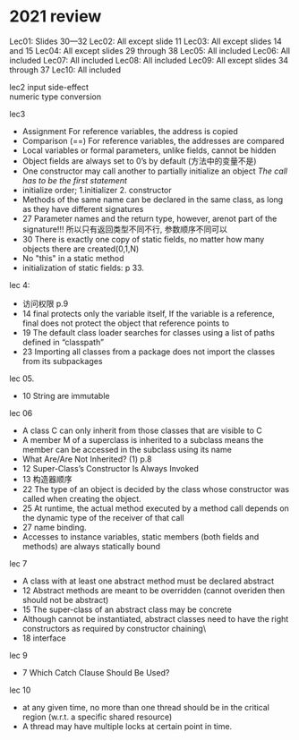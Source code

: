 # 2021 review
Lec01: Slides 30—32
Lec02: All except slide 11
Lec03: All except slides 14 and 15
Lec04: All except slides 29 through 38
Lec05: All included
Lec06: All included
Lec07: All included
Lec08: All included
Lec09: All except slides 34 through 37
Lec10: All included


lec2
input 
side-effect  
numeric type conversion  

lec3  
- Assignment For reference variables, the address is copied
- Comparison (==) For reference variables, the addresses are compared
- Local variables or formal parameters, unlike fields, cannot be hidden   
- Object fields are always set to 0’s by default (方法中的变量不是)
- One constructor may call another to partially initialize an object *The call has to be the first statement*
- initialize order; 1.initializer 2. constructor
- Methods of the same name can be declared in the same class, as long as they have different signatures
- 27 Parameter names and the return type, however, arenot
part of the signature!!! 所以只有返回类型不同不行, 参数顺序不同可以
- 30 There is exactly one copy of static fields, no matter how many objects there are created(0,1,N)
- No "this" in a static method
- initialization of static fields: p 33.

lec 4:
- 访问权限 p.9
- 14 final protects only the variable itself, If the variable is a reference, final does not protect the
object that reference points to
- 19 The default class loader searches for classes using a list of paths defined in “classpath”
- 23 Importing all classes from a package does not import the
classes from its subpackages

lec 05.
- 10 String are immutable

lec 06 
- A class C can only inherit from those classes that are visible to C
- A member M of a superclass is inherited to a subclass means the member can be accessed in the subclass using its name
- What Are/Are Not Inherited? (1) p.8
- 12 Super-Class’s Constructor Is Always Invoked 
- 13 构造器顺序
- 22 The type of an object is decided by the class whose constructor was called when creating the object.
- 25 At runtime, the actual method executed by a method call depends on the dynamic type of the receiver of that call
- 27 name binding.
- Accesses to instance variables, static members (both fields and methods) are always statically bound
  
lec 7 
- A class with at least one abstract method must be declared
abstract
- 12 Abstract methods are meant to be overridden (cannot overiden then should not be abstract)
- 15 The super-class of an abstract class may be concrete
- Although cannot be instantiated, abstract classes need to have the right constructors as required by constructor chaining\
- 18 interface  

lec 9 
- 7 Which Catch Clause Should Be Used?

lec 10
- at any given time, no more than one thread should be in the critical region (w.r.t. a specific shared resource)
- A thread may have multiple locks at certain point in time.